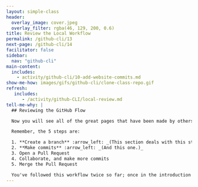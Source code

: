 ```yaml
---
layout: simple-class
header:
  overlay_image: cover.jpeg
  overlay_filter: rgba(46, 129, 200, 0.6)
title: Review the Local Workflow
permalink: /github-cli/13
next-page: /github-cli/14
facilitator: false
sidebar:
  nav: "github-cli"
main-content:
  includes:
    - activity/github-cli/10-add-website-commits.md
show-me-how: images/gifs/github-cli/clone-class-repo.gif
refresh:
   includes:
      - /activity/github-CLI/local-review.md
tell-me-why: |
  ## Reviewing the GitHub Flow

  Now you will see all of the great pages that have been made by others, and share your page with the world in our class repository! To do that, we'll follow the same 5 steps of the GitHub workflow, but on the [class repository](https://github.com/githubschool/open-enrollment-classes-introduction-to-github).

  Remember, the 5 steps are:

  1. **Create a branch** :arrow_left: _(This section deals with this step.)_
  2. **Make commits** :arrow_left: _(And this one.)_
  3. Open a Pull Request
  4. Collaborate, and make more commits
  5. Merge the Pull Request

  You've followed this workflow twice so far; once in the introduction to GitHub course, and once in this course.
---
```

